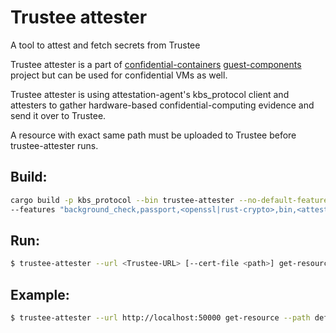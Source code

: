# Trustee attester #

A tool to attest and fetch secrets from Trustee

Trustee attester is a part of [confidential-containers](https://github.com/confidential-containers)
[guest-components](https://github.com/confidential-containers/guest-components)
project but can be used for confidential VMs as well.

Trustee attester is using attestation-agent's kbs_protocol client and
attesters to gather hardware-based confidential-computing evidence
and send it over to Trustee.

A resource with exact same path must be uploaded to Trustee before trustee-attester runs.


## Build: ##

```bash
cargo build -p kbs_protocol --bin trustee-attester --no-default-features
--features "background_check,passport,<openssl|rust-crypto>,bin,<attesters-list>"
```

## Run: ##

```bash
$ trustee-attester --url <Trustee-URL> [--cert-file <path>] get-resource --path <resource-path>
```

## Example: ##

```bash
$ trustee-attester --url http://localhost:50000 get-resource --path default/keys/dummy
```
